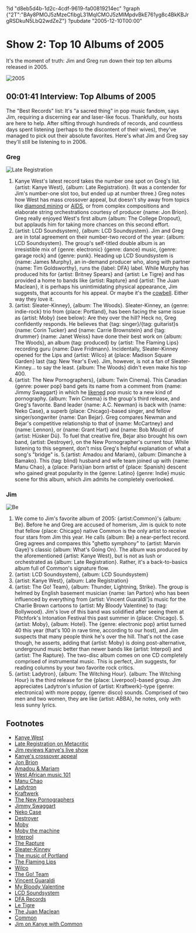 ?id "d8eb5d4b-1d2c-4cdf-9619-fa00819214ec"
?graph {"2T":"BAy8PMOJ5zMzeCfibgL31MqICMOJ5zMIMpdvBkE761yg8c4BkKBJrgRSDkuN5LbQ2wdZeZ"}
?pubdate "2005-12-10T00:00"
# Show 2: Top 10 Albums of 2005
It's the moment of truth: Jim and Greg run down their top ten albums released in 2005.

![2005](https://static.soundopinions.org/images/2005/2005mus.jpg)

## 00:01:41 Interview: Top Albums of 2005
The "Best Records" list: It's "a sacred thing" in pop music fandom, says Jim, requiring a discerning ear and laser-like focus. Thankfully, our hosts are here to help. After sifting through hundreds of records, and countless days spent listening (perhaps to the discontent of their wives), they've managed to pick out their absolute favorites. Here's what Jim and Greg say they'll still be listening to in 2006.

### Greg
![Late Registration](https://static.soundopinions.org/assets/2/2T0.jpg) 
1. Kanye West's latest record takes the number one spot on Greg's list. {artist: Kanye West}, {album: Late Registration}. (It was a contender for Jim's number-one slot too, but ended up at number three.) Greg notes how West has mass crossover appeal, but doesn't shy away from topics like [diamond mining](http://www.azlyrics.com/lyrics/kanyewest/diamondsfromsierraleone.html) or [AIDS](http://rapgenius.com/Kanye-west-heard-em-say-lyrics#note-40321), or from complex compositions and elaborate string orchestrations courtesy of producer {name: Jon Brion}. Greg really enjoyed West's first album {album: The College Dropout}, but applauds him for taking more chances on this second effort.
2. {artist: LCD Soundsystem}, {album: LCD Soundsystem}. Jim and Greg are in total agreement on their number-two record of the year: {album: LCD Soundsystem}. The group's self-titled double album is an irresistible mix of {genre: electronic} {genre: dance} music, {genre: garage rock} and {genre: punk}. Heading up LCD Soundsystem is {name: James Murphy}, an in-demand producer who, along with partner {name: Tim Goldsworthy}, runs the {label: DFA} label. While Murphy has produced hits for {artist: Britney Spears} and {artist: Le Tigre} and has provided a home to bands like {artist: Rapture} and {artist: The Juan Maclean}, it is perhaps his unintimidating physical appearance, Jim suggests, that accounts for his appeal. Or maybe it's the [cowbell](http://youtu.be/38nTtYxFHjs?t=3m8s). Either way they love it.
3. {artist: Sleater-Kinney}, {album: The Woods}. Sleater-Kinney, an {genre: indie-rock} trio from {place: Portland}, has been facing the same issue as {artist: Moby} (see below): Are they over the hill? Heck no, Greg confidently responds. He believes that {tag: singer}/{tag: guitarist}s {name: Corin Tucker} and {name: Carrie Brownstein} and {tag: drummer} {name: Janet Weiss} have done their best work on {album: The Woods}, an album {tag: produced} by {artist: The Flaming Lips} recording guru {name: Dave Fridmann}. Incidentally, Sleater-Kinney opened for the Lips and {artist: Wilco} at {place: Madison Square Garden} last {tag: New Year's Eve}. Jim, however, is not a fan of Sleater-Kinney... to say the least. {album: The Woods} didn't even make his top 400.
4. {artist: The New Pornographers}, {album: Twin Cinema}. This Canadian {genre: power pop} band gets its name from a comment from {name: Jimmy Swaggart} in which he [likened](http://articles.latimes.com/1986-08-03/entertainment/ca-1235_1_swaggart) pop music to a new kind of pornography. {album: Twin Cinema} is the group's third release, and Greg's favorite. Band leader {name: A.C. Newman} is back with {name: Neko Case}, a superb {place: Chicago}-based singer, and fellow singer/songwriter {name: Dan Bejar}. Greg compares Newman and Bejar's competitive relationship to that of {name: McCartney} and {name: Lennon}, or {name: Grant Hart} and {name: Bob Mould} of {artist: Hüsker Dü}. To fuel that creative fire, Bejar also brought his own band, {artist: Destroyer}, on the New Pornographer's current tour. While listening to this segment, don't miss Greg's helpful explanation of what a song's "bridge" is.
5.{artist: Amadou and Mariam}, {album: Dimanche à Bamako}. This {tag: blind} husband and wife team joined up with {name: Manu Chao}, a {place: Paris}ian born artist of {place: Spanish} descent who gained great popularity in the {genre: Latino} {genre: Indie} music scene for this album, which Jim admits he completely overlooked.  

### Jim
![Be](https://static.soundopinions.org/assets/2/2T1.jpg) 
1. We come to Jim's favorite album of 2005: {artist:Common}'s {album: Be}. Before he and Greg are accused of homerism, Jim is quick to note that fellow {place: Chicago} native Common is the only artist to receive four stars from Jim this year. He calls {album: Be} a near-perfect record. Greg agrees and compares this "ghetto symphony" to {artist: Marvin Gaye}'s classic {album: What's Going On}. The album was produced by the aforementioned {artist: Kanye West}, but is not as lush or orchestrated as {album: Late Registration}. Rather, it's a back-to-basics album full of Common's signature flow.
2. {artist: LCD Soundsystem}, {album: LCD Soundsystem}
3. {artist: Kanye West}, {album: Late Registration}
4. {artist: The Go! Team}, {album: Thunder, Lightning, Strike}. The group is helmed by English basement musician {name: Ian Parton} who has been influenced by everything from {artist: Vincent Guaraldi'}s music for the Charlie Brown cartoons to {artist: My Bloody Valentine} to {tag: Bollywood}. Jim's love of this band was solidified after seeing them at Pitchfork's Intonation Festival this past summer in {place: Chicago}.
5.{artist: Moby}, {album: Hotel}. The {genre: electronic pop} artist turned 40 this year (that's 100 in rave time, according to our host), and Jim suspects that many people think he's over the hill. That's not the case though, he asserts, adding that {artist: Moby} is doing post-alternative, underground music better than newer bands like {artist: Interpol} and {artist: The Rapture}. The two-disc album comes on one CD completely comprised of instrumental music. This is perfect, Jim suggests, for reading columns by your two favorite rock critics.
6. {artist: Ladytron}, {album: The Witching Hour}. {album: The Witching Hour} is the third release for the {place: Liverpool}-based group. Jim appreciates Ladytron's infusion of {artist: Kraftwerk}-type {genre: electronica} with more poppy, {genre: disco} sounds. Comprised of two men and two women, they are like {artist: ABBA}, he notes, only with less sunny lyrics.

## Footnotes
- [Kanye West](http://www.kanyewest.com/)
- [Late Registration on Metacritic](http://www.metacritic.com/music/artists/westkanye/lateregistration)
- [Jim reviews Kanye's live show](http://www.jimdero.com/News2005/KanyeSunFeatureOct30.htm)
- [Kanye's crossover appeal](http://www.time.com/time/magazine/article/0,9171,1096499,00.html)
- [Jon Brion](http://www.jonbrion.com/)
- [Amadou & Mariam](http://www.amadou-mariam.com/)
- [West African music 101](http://echarry.web.wesleyan.edu/Afmus.html)
- [Manu Chao](http://www.manuchao.net/)
- [Ladytron](http://www.ladytron.com/)
- [Kraftwerk](http://www.kraftwerk.com/)
- [The New Pornographers](http://www.thenewpornographers.com/)
- [Jimmy Swaggart](http://en.wikipedia.org/wiki/Jimmy_Swaggart)
- [Neko Case](http://www.nekocase.com/)
- [Destroyer](http://www.mergerecords.com/destroyer)
- [Moby](http://www.moby.com/)
- [Moby the machine](http://www.wired.com/wired/archive/10.05/moby_pr.html)
- [Interpol](http://www.interpolnyc.com/)
- [The Rapture](http://www.therapturemusic.com/)
- [Sleater-Kinney](http://www.sleater-kinney.com/)
- [The music of Portland](http://www.portlandmusicians.com/)
- [The Flaming Lips](http://www.flaminglips.com/)
- [Wilco](http://www.wilcoworld.net/)
- [The Go! Team](http://www.thegoteam.co.uk/)
- [Vincent Guaraldi](http://www.vinceguaraldi.com/)
- [My Bloody Valentine](http://www.mybloodyvalentine.net/)
- [LCD Soundsystem](http://www.lcdsoundsystem.com/)
- [DFA Records](http://www.dfarecords.com/)
- [Le Tigre](http://www.letigreworld.com/)
- [The Juan Maclean](http://www.thejuanmaclean.com/)
- [Common](http://www.common-music.com/)
- [Jim on Kanye with Common](http://www.jimdero.com/News2005/CommonKanyeFeatureMay22.htm)
